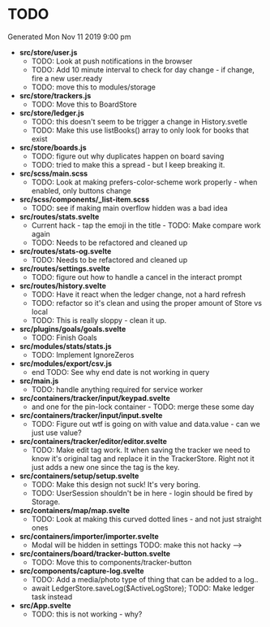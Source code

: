 # TODO

Generated Mon Nov 11 2019 9:00 pm

- **src/store/user.js**
  - TODO: Look at push notifications in the browser
  - TODO: Add 10 minute interval to check for day change - if change, fire a new user.ready
  - TODO: move this to modules/storage
- **src/store/trackers.js**
  - TODO: Move this to BoardStore
- **src/store/ledger.js**
  - TODO: this doesn't seem to be trigger a change in History.svetle
  - TODO: Make this use listBooks() array to only look for books that exist
- **src/store/boards.js**
  - TODO: figure out why duplicates happen on board saving
  - TODO: tried to make this a spread - but I keep breaking it.
- **src/scss/main.scss**
  - TODO: Look at making prefers-color-scheme work properly - when enabled, only buttons change
- **src/scss/components/\_list-item.scss**
  - TODO: see if making main overflow hidden was a bad idea
- **src/routes/stats.svelte**
  - Current hack - tap the emoji in the title - TODO: Make compare work again
  - TODO: Needs to be refactored and cleaned up
- **src/routes/stats-og.svelte**
  - TODO: Needs to be refactored and cleaned up
- **src/routes/settings.svelte**
  - TODO: figure out how to handle a cancel in the interact prompt
- **src/routes/history.svelte**
  - TODO: Have it react when the ledger change, not a hard refresh
  - TODO: refactor so it's clean and using the proper amount of Store vs local
  - TODO: This is really sloppy - clean it up.
- **src/plugins/goals/goals.svelte**
  - TODO: Finish Goals
- **src/modules/stats/stats.js**
  - TODO: Implement IgnoreZeros
- **src/modules/export/csv.js**
  - end TODO: See why end date is not working in query
- **src/main.js**
  - TODO: handle anything required for service worker
- **src/containers/tracker/input/keypad.svelte**
  - and one for the pin-lock container - TODO: merge these some day
- **src/containers/tracker/input/input.svelte**
  - TODO: Figure out wtf is going on with value and data.value - can we just use value?
- **src/containers/tracker/editor/editor.svelte**
  - TODO: Make edit tag work. It when saving the tracker we need to know it's original tag and replace it in the TrackerStore. Right not it just adds a new one since the tag is the key.
- **src/containers/setup/setup.svelte**
  - TODO: Make this design not suck! It's very boring.
  - TODO: UserSession shouldn't be in here - login should be fired by Storage.
- **src/containers/map/map.svelte**
  - TODO: Look at making this curved dotted lines - and not just straight ones
- **src/containers/importer/importer.svelte**
  - Modal will be hidden in settings TODO: make this not hacky -->
- **src/containers/board/tracker-button.svelte**
  - TODO: Move this to components/tracker-button
- **src/components/capture-log.svelte**
  - TODO: Add a media/photo type of thing that can be added to a log..
  - await LedgerStore.saveLog(\$ActiveLogStore); TODO: Make ledger task instead
- **src/App.svelte**
  - TODO: this is not working - why?

